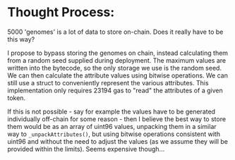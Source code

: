 # Thought Process:

5000 'genomes' is a lot of data to store on-chain. Does it really have to be this way?

I propose to bypass storing the genomes on chain, instead calculating them from a random seed supplied during deployment. The maximum values are written into the bytecode, so the only storage we use is the random seed. We can then calculate the attribute values using bitwise operations. We can still use a struct to conveniently represent the various attributes. This implementation only requires 23194 gas to "read" the attributes of a given token. 

If this is not possible - say for example the values have to be generated individually off-chain for some reason - then I believe the best way to store them would be as an array of uint96 values, unpacking them in a similar way to `_unpackAttributes()`, but using bitwise operations consistent with uint96 and without the need to adjust the values (as we assume they will be provided within the limits). Seems expensive though...


